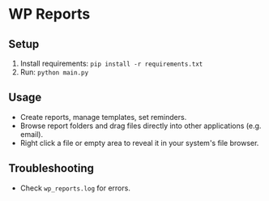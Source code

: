 # WP Reports

## Setup
1. Install requirements: `pip install -r requirements.txt`
2. Run: `python main.py`

## Usage
- Create reports, manage templates, set reminders.
- Browse report folders and drag files directly into other applications (e.g. email).
- Right click a file or empty area to reveal it in your system's file browser.

## Troubleshooting
- Check `wp_reports.log` for errors.
